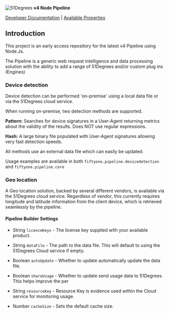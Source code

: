 ![51Degrees](https://51degrees.com/DesktopModules/FiftyOne/Distributor/Logo.ashx?utm_source=github&utm_medium=repository&utm_content=readme_main&utm_campaign=node-open-source "THE Fastest and Most Accurate Device Detection") **v4 Node Pipeline**

[Developer Documentation](https://docs.51degrees.com?utm_source=github&utm_medium=repository&utm_content=documentation&utm_campaign=node-open-source "advanced developer documentation") | [Available Properties](https://51degrees.com/resources/property-dictionary?utm_source=github&utm_medium=repository&utm_content=property_dictionary&utm_campaign=node-open-source "View all available properties and values")

## Introduction
This project is an early access repository for the latest v4 Pipeline using Node.Js.

The Pipeline is a generic web request intelligence and data processing solution with the ability to add a range of 51Degrees and/or custom plug ins (Engines) 

### Device detection

Device detection can be performed 'on-premise' using a local data file or via the 51Degrees cloud service. 

When running on-premise, two detection methods are supported.

**Pattern:**  Searches for device signatures in a User-Agent returning metrics about the validity of the results. Does NOT use regular expressions.

**Hash:** A large binary file populated with User-Agent signatures allowing very fast detection speeds.

All methods use an external data file which can easily be updated.

Usage examples are available in both ``fiftyone.pipeline.devicedetection`` and ``fiftyone.pipeline.core``

### Geo location

A Geo location solution, backed by several different vendors, is available via the 51Degrees cloud service. 
Regardless of vendor, this currently requires longitude and latitude information from the client device, which is retrieved seamlessly by the pipeline.

#### Pipeline Builder Settings
 - String ``licenceKeys`` - The license key supplied with your available product.
 
 - String ``dataFile`` - The path to the data file. This will default to using the 51Degrees Cloud service if empty.

 - Boolean ``autoUpdate`` - Whether to update automatically update the data file. 

 - Boolean ``shareUsage`` - Whether to update send usage data to 51Degrees. This helps improve the per
 
 - String ``resourceKey`` - Resource Key is evidence used within the Cloud service for monitoring usage.
 
 - Number ``cacheSize`` - Sets the default cache size.
